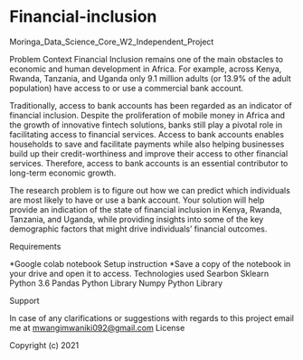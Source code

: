# Financial-inclusion
Moringa_Data_Science_Core_W2_Independent_Project

Problem Context Financial Inclusion remains one of the main obstacles to economic and human development in Africa. For example, across Kenya, Rwanda, Tanzania, and Uganda only 9.1 million adults (or 13.9% of the adult population) have access to or use a commercial bank account.

Traditionally, access to bank accounts has been regarded as an indicator of financial inclusion. Despite the proliferation of mobile money in Africa and the growth of innovative fintech solutions, banks still play a pivotal role in facilitating access to financial services. Access to bank accounts enables households to save and facilitate payments while also helping businesses build up their credit-worthiness and improve their access to other financial services. Therefore, access to bank accounts is an essential contributor to long-term economic growth.

The research problem is to figure out how we can predict which individuals are most likely to have or use a bank account. Your solution will help provide an indication of the state of financial inclusion in Kenya, Rwanda, Tanzania, and Uganda, while providing insights into some of the key demographic factors that might drive individuals’ financial outcomes.

Requirements

*Google colab notebook Setup instruction *Save a copy of the notebook in your drive and open it to access. Technologies used Searbon Sklearn Python 3.6 Pandas Python Library Numpy Python Library

Support

In case of any clarifications or suggestions with regards to this project email me at mwangimwaniki092@gmail.com License

Copyright (c) 2021

